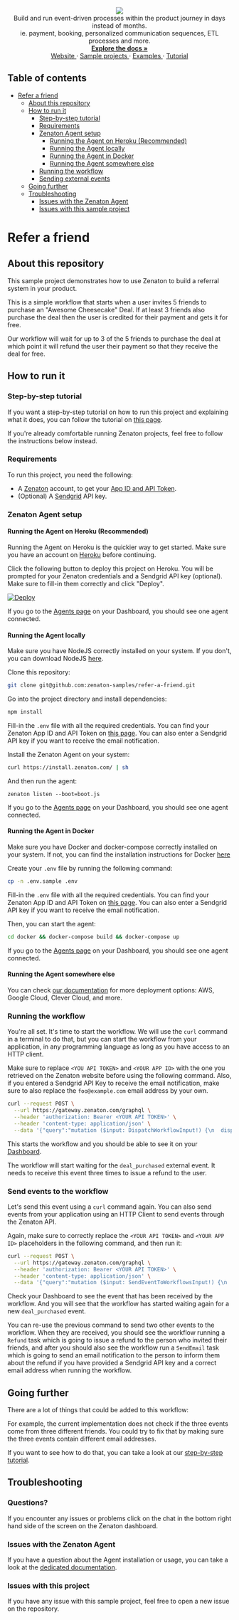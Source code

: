 <p align="center">
  <a href="https://zenaton.com" target="_blank">
    <img src="https://user-images.githubusercontent.com/36400935/58254828-e5176880-7d6b-11e9-9094-3f46d91faeee.png" target="_blank" />
  </a><br>
  Build and run event-driven processes within the product journey in days instead of months.<br>
ie. payment, booking, personalized communication sequences, ETL processes and more.<br>
  <a href="https://docs.zenaton.com" target="_blank">
    <strong> Explore the docs » </strong>
  </a> <br>
  <a href="https://zenaton.com" target="_blank"> Website </a>
    ·
  <a href="https://github.com/zenaton-samples/" target="_blank"> Sample projects </a>
    ·
  <a href="https://github.com/zenaton/examples-node" target="_blank"> Examples </a>
    ·
  <a href="https://app.zenaton.com/tutorial/node/examples" target="_blank"> Tutorial </a>
</p>

## Table of contents

<!-- START doctoc generated TOC please keep comment here to allow auto update -->
<!-- DON'T EDIT THIS SECTION, INSTEAD RE-RUN doctoc TO UPDATE -->


- [Refer a friend](#refer-a-friend)
  - [About this repository](#about-this-repository)
  - [How to run it](#how-to-run-it)
    - [Step-by-step tutorial](#step-by-step-tutorial)
    - [Requirements](#requirements)
    - [Zenaton Agent setup](#zenaton-agent-setup)
      - [Running the Agent on Heroku (Recommended)](#running-the-agent-on-heroku-recommended)
      - [Running the Agent locally](#running-the-agent-locally)
      - [Running the Agent in Docker](#running-the-agent-in-docker)
      - [Running the Agent somewhere else](#running-the-agent-somewhere-else)
    - [Running the workflow](#running-the-workflow)
    - [Sending external events](#sending-external-events)
  - [Going further](#going-further)
  - [Troubleshooting](#troubleshooting)
    - [Issues with the Zenaton Agent](#issues-with-the-zenaton-agent)
    - [Issues with this sample project](#issues-with-this-sample-project)

<!-- END doctoc generated TOC please keep comment here to allow auto update -->

# Refer a friend

## About this repository

This sample project demonstrates how to use Zenaton to build a referral system in your product.

This is a simple workflow that starts when a user invites 5 friends to purchase an "Awesome Cheesecake" Deal. If at least 3 friends also purchase the deal then the user is credited for their payment and gets it for free.

Our workflow will wait for up to 3 of the 5 friends to purchase the deal at which point it will refund the user their payment so that they receive the deal for free.

## How to run it

### Step-by-step tutorial

If you want a step-by-step tutorial on how to run this project and explaining what it does, you can
follow the tutorial on [this page](https://zenaton.com/workflows-examples/projects/tutorial-refer-friend).

If you're already comfortable running Zenaton projects, feel free to follow the instructions below instead.

### Requirements

To run this project, you need the following:

- A [Zenaton](https://zenaton.com/register) account, to get your [App ID and API Token](https://app.zenaton.com/api).
- (Optional) A [Sendgrid](https://sendgrid.com/) API key.

### Zenaton Agent setup

#### Running the Agent on Heroku (Recommended)

Running the Agent on Heroku is the quickier way to get started. Make sure you have an account on [Heroku](https://www.heroku.com/) before continuing.

Click the following button to deploy this project on Heroku. You will be prompted for your Zenaton credentials and a Sendgrid API key (optional).
Make sure to fill-in them correctly and click "Deploy".

[![Deploy](https://www.herokucdn.com/deploy/button.svg)](https://heroku.com/deploy)

If you go to the [Agents page](https://app.zenaton.com/agents) on your Dashboard, you should see one agent connected.

#### Running the Agent locally

Make sure you have NodeJS correctly installed on your system. If you don't, you can download
NodeJS [here](https://nodejs.org/en/download/).

Clone this repository:

```sh
git clone git@github.com:zenaton-samples/refer-a-friend.git
```

Go into the project directory and install dependencies:

```sh
npm install
```

Fill-in the `.env` file with all the required credentials. You can find your Zenaton App ID and API Token on [this page](https://app.zenaton.com/api).
You can also enter a Sendgrid API key if you want to receive the email notification.

Install the Zenaton Agent on your system:

```sh
curl https://install.zenaton.com/ | sh
```

And then run the agent:

```
zenaton listen --boot=boot.js
```

If you go to the [Agents page](https://app.zenaton.com/agents) on your Dashboard, you should see one agent connected.

#### Running the Agent in Docker

Make sure you have Docker and docker-compose correctly installed on your system.
If not, you can find the installation instructions for Docker [here](https://docs.docker.com/install/)

Create your `.env` file by running the following command:

```sh
cp -n .env.sample .env
```

Fill-in the `.env` file with all the required credentials. You can find your Zenaton App ID and API Token on [this page](https://app.zenaton.com/api).
You can also enter a Sendgrid API key if you want to receive the email notification.

Then, you can start the agent:

```sh
cd docker && docker-compose build && docker-compose up
```

If you go to the [Agents page](https://app.zenaton.com/agents) on your Dashboard, you should see one agent connected.

#### Running the Agent somewhere else

You can check [our documentation](https://docs.zenaton.com/going-to-production/) for more deployment options: AWS, Google Cloud, Clever Cloud, and more.

### Running the workflow

You're all set. It's time to start the workflow. We will use the `curl` command in a terminal to do that,
but you can start the workflow from your application, in any programming language as long as
you have access to an HTTP client.

Make sure to replace `<YOU API TOKEN>` and `<YOUR APP ID>` with the one you retrieved on the Zenaton website before using the following command.
Also, if you entered a Sendgrid API Key to receive the email notification, make sure to also replace the `foo@example.com` email
address by your own.

```sh
curl --request POST \
  --url https://gateway.zenaton.com/graphql \
  --header 'authorization: Bearer <YOUR API TOKEN>' \
  --header 'content-type: application/json' \
  --data '{"query":"mutation ($input: DispatchWorkflowInput!) {\n  dispatchWorkflow(input: $input) {\n    id\n  }\n}\n","variables":{"input":{"appId":"<YOUR APP ID>","environment":"dev","name":"ReferAFriend","input":"[{\"id\": 123,\"email\": \"foo@example.com\",\"deal\": \"awesome cheese cake\"}]","tag":"123","version":null}}}'
```

This starts the workflow and you should be able to see it on your [Dashboard](https://app.zenaton.com/workflows).

The workflow will start waiting for the `deal_purchased` external event. It needs to receive this event three times
to issue a refund to the user.

### Send events to the workflow

Let's send this event using a `curl` command again. You can also send events from your application
using an HTTP Client to send events through the Zenaton API.

Again, make sure to correctly replace the `<YOUR API TOKEN>` and `<YOUR APP ID>` placeholders in the following command, and then run it:

```sh
curl --request POST \
  --url https://gateway.zenaton.com/graphql \
  --header 'authorization: Bearer <YOUR API TOKEN>' \
  --header 'content-type: application/json' \
  --data '{"query":"mutation ($input: SendEventToWorkflowsInput!) {\n  sendEventToWorkflows(input: $input) {\n    status\n  }\n}\n","variables":{"input":{"appId":"<YOUR APP ID>","environment":"dev","name":"deal_purchased","data":"[{\"deal_name\": \"awesome cheese cake\",\"email\": \"friend_1@example.com\"}]","selector":{"name":"ReferAFriend","tag":"123"}}}}'
```

Check your Dashboard to see the event that has been received by the workflow. And you will see that the workflow has started
waiting again for a new `deal_purchased` event.

You can re-use the previous command to send two other events to the workflow. When they are received,
you should see the workflow running a `Refund` task which is going to issue a refund to the person who invited
their friends, and after you should also see the workflow run a `SendEmail` task which is going
to send an email notification to the person to inform them about the refund if you have provided a Sendgrid API key
and a correct email address when running the workflow.

## Going further

There are a lot of things that could be added to this workflow:

For example, the current implementation does not check if the three events come from three different friends.
You could try to fix that by making sure the three events contain different email addresses.

If you want to see how to do that, you can take a look at our [step-by-step tutorial](https://zenaton.com/workflows-examples/projects/tutorial-refer-friend).

## Troubleshooting

### Questions? 

If you encounter any issues or problems click on the chat in the bottom right hand side of the screen on the Zenaton dashboard.

### Issues with the Zenaton Agent

If you have a question about the Agent installation or usage, you can take a look at the [dedicated documentation](https://docs.zenaton.com/agent/installation/).


### Issues with this project

If you have any issue with this sample project, feel free to open a new issue on the repository.
